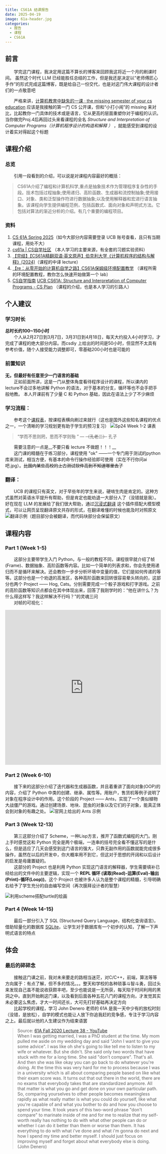 ```yaml
---
title: CS61A 结课报告
date: 2025-04-19
image: 61a-header.jpg
categories:
  - 报告
  - 课程
  - CS61A
---
```


## 前言

　　学完这门课程，我决定用这篇不算长的博客来回顾我这将近一个月的刷课时间。
虽然这个时代 LLM 已经能胜任总结的工作，但是我还是决定以“老师傅匠心手作”的形式完成这篇博客，既是给自己一份交代，也是对这门伟大课程的设计者们的一点敬意吧

　　严格来讲，[计算机教育中缺失的一课 · the missing semester of your cs education](https://missing-semester-cn.github.io/) 应该是我接触的第一门 CS 公开课，但和“小打小闹”的 missing 来对比，比起教你一门具体的技术或是语言，它从更高的层面重塑你对于编程的认识。当你做完Proj.4后再回过头来看课程的全名 *Structure and Interpretation of Computer Programs（计算机程序设计的构造和解释 ）* ，就能感受到课程的设计着实对得起这个标题

## 课程介绍

### 总览

　　引用一段看到的介绍，可以说是对课程内容最好的概括：
>CS61A介绍了编程和计算机科学,重点是抽象技术作为管理程序复杂性的手段。技术包括过程抽象;使用递归、高阶函数、生成器和流控制抽象;使用接口、对象、类和泛型操作符进行数据抽象;以及使用解释器和宏进行语言抽象。该课程向学生提供编程范例，包括函数式、面向对象和声明式方法。它包括对算法的渐近分析的介绍。有几个重要的编程项目。

### 资料

1. [CS 61A Spring 2025](https://cs61a.org/)（如今大部分内容需要登录 UCB 账号查看，且只有当期课程，用处不大）
2. [cs61a | CS自学社区](https://www.learncs.site/docs/curriculum-resource/cs61a/cs61a_en/syllabus) （本人学习的主要来源，有全套的习题实验资料）
3. [【完结】【CS61A精翻双语·英文原声】伯克利大学《计算机程序的结构与解释》(2024)](https://www.bilibili.com/video/BV1sy411z7nA)（课程的中译 lecture）
4. [【re：从零开始的计算机自学之路】CS61A保姆级环境配置教学](https://www.bilibili.com/video/BV1nkizY5E45) （课程所需的环境配置教程，教你怎么快速开始做第一个 lab）
5. [CS自学指南](https://csdiy.wiki/#cs61a) [UCB CS61A: Structure and Interpretation of Computer Programs - CS Plan](https://cs-plan.com/CS%E5%9F%BA%E7%A1%80/%E8%AF%BE%E7%A8%8B%E6%8E%A8%E8%8D%90/%E7%BC%96%E7%A8%8B%E5%9F%BA%E7%A1%80/UCBCS61A/) （课程的介绍，也是本人学习的引路人）

## 个人建议

### 学习时长

__总时长约100~150小时__<br>
　　个人从2月27日到3月7日，3月31日到4月18日，每天大约投入4小时学习，才完成了课程的绝大部分内容。而csdiy 上给出的时间是50小时，但显然不太具有参考价值，随个人接受能力调整即可，零基础200小时也是可能的

### 前置知识

__无，但最好有任意至少一门语言的基础__<br>
　　正如前面所讲，这是一门从整体角度看待程序设计的课程，所以课内的lecture不会过多地讲解  Python 的语法，对于基本的分支，循环等也不会手把手般地教。
本人开课前有了少量 C 和 Python 基础，因此在语法上少了不少麻烦

### 学习流程：<br>

　　参考这个[课程表](https://www.learncs.site/docs/curriculum-resource/cs61a/cs61a_en/syllabus)，按课程表横向刷过来就行（这也是国外这些知名课程的优点之一，一个清晰的学习规划更有助于学生的预习复习）
![Sp24 Week 1-2 课表](images/timetable.png)

> “学而不思则罔，思而不学则殆 ” —  ~~（孔老二）~~ 孔子

　　需要注意的一点是__不要只看 lecture 不做题！！！__<br>
　　这门课的精髓在于练习部分，课程使用 "ok" ——一个专门用于测试的python库来测试，相当方便，有基本的命令行操作经验即可使用（实在不行你问ai吧.jpg）。~~比国内某些高校的上古测试软件高到不知道哪里去了~~

### 翻译：<br>

　　UCB 的课程只有英文，对于早些年的学生来说，硬啃生肉是肯定的。这种方式虽然对英语水平提升有帮助，但是肯定也能劝退一大部分人了（没错就是我）。好在现在 LLM 的发展给了我们很大帮助，通过[沉浸式翻译](https://immersivetranslate.com/zh-Hans/) 这个插件搭配大模型模式，可以让网页呈现翻译原文共存的形式，在翻译难懂的时候也能及时对照原文
![翻译示例（题目部分会被翻译，而代码块部分会保留原文）](images/immersive-translate-example.png)

## 课程内容

### Part 1 (Week 1-5)

　　这部分主要带学生入门 Python，与一般的教程不同，课程很早就介绍了帧(Frame)、数据抽象、高阶函数等内容。比如一个简单的列表求和，你会先使用递归而不是循环来解决。还会教你一步步分析环境中变量的值，它们是如何传递的等等。这部分也是一个劝退的高发区，各种高阶函数来回转很容易晕头转向的，这部分也两个 Project —— Hog, Cats。分别需要完成一个骰子游戏和打字游戏。之前的高阶函数等知识点都会在其中体现出来，回答了我刚学时的：“他在讲什么？为什么得这样写？我这样解决不行吗？”的灵魂三问<br>
　　对帧的可视化：
<iframe width="100%" height="500px" frameborder="0" src="https://pythontutor.com/iframe-embed.html#code=def%20summation%28n,%20term%29%3A%0A%20%20%20%20total,%20k%20%3D%200,%201%0A%20%20%20%20while%20k%20%3C%3D%20n%3A%0A%20%20%20%20%20%20%20%20total,%20k%20%3D%20total%20%2B%20term%28k%29,%20k%20%2B%201%0A%20%20%20%20return%20total%0A%0Adef%20cube%28x%29%3A%0A%20%20%20%20return%20x*x*x%0A%0Adef%20sum_cubes%28n%29%3A%0A%20%20%20%20return%20summation%28n,%20cube%29%0A%20%20%20%20%0Aresult%20%3D%20sum_cubes%283%29&codeDivHeight=400&codeDivWidth=350&cumulative=true&curInstr=9&origin=composingprograms.js&py=3&rawInputLstJSON=%5B%5D"> </iframe>

### Part 2 (Week 6-10)

　　接下来的这部分介绍了迭代器和生成器函数，并且着重讲了面向对象(OOP)的内容，介绍了 Python 中类的创建、继承、属性等。用账户，售货机等例子说明了对象在程序设计中的作用。这个阶段的 Project —— Ants，实现了一个类似植物大战僵尸的游戏。通过创建场景、地块、昆虫的对象以及它们的子对象，能真正体会到对象的有趣之处。
![官网上给出的 Ants 示例](images/ants.gif)

### Part 3 (Week 12-13)

　　第三这部分介绍了 Scheme，一种Lisp方言，推开了函数式编程的大门。刚上手时感觉这和 Python 完全是两个极端，一连串的括号完全看不懂这写的是什么，但是适应了几天会感受到这门语言的强大，只靠无副作用的函数就能完成很多操作，虽然在以后的开发中，你大概率用不到它，但这对于思想的开阔和以后设计的启发是毋庸置疑的。<br>
　　这部分的 Project 也是利用 Python 实现这门语言的解释器，学生需要填补已经给出的文件中的主要逻辑，实现一个 __REPL 循环 (读取(Read)-运算(Eval)-输出(Print)-循环(Loop))__。这个 Project 也被许多人认为是整个课程的精髓，引导明确右给予了学生充分的自由编写空间（再次膜拜设计者的智慧）

![利用scheme搭配turtle的绘画](images/scheme-draw.png)

### Part 4 (Week 14-15)

　　最后一部分引入了 SQL (Structured Query Language，结构化查询语言)，借助轻量化的数据库 [SQLite](https://sqlite.org/)，让学生对于数据库有一个初步的认知，了解一下声明式语言的特点

## 体会

### 最后的碎碎念

　　接触这门课之前，我对未来要走的路相当迷茫，对C/C++，前端，算法等等方向属于：有点了解，但不多的情况。。。整天和学校的各种琐事斗智斗勇，回过头来发现自己虽不能说收获颇丰吧，至少也能说是一无所获，每天陷于时间利用的黑洞之中。直到开始刷这门课，以及看到后面各种五花八门的课程方向，才发觉其实未必要这么焦虑，才大一时间还长，大可先打好基础再决定方向<br>
　　比起学校的课程，学习 John Denero 老师的 61A 是我一天中少有的放松时刻（没错，是放松），自学的模式也能让人放下你追我赶的竞争感，专注于学习内容之上。最后就以他的人生建议作为结束语罢
> Source: [61A Fall 2020 Lecture 38 - YouTube](https://www.youtube.com/watch?v=jbf1B5ZDQr8&t=2881s) <br>
> When I was getting married, I was a PhD student at the time. My mom pulled me aside on my wedding day and said "John I want to give you some advice". I was like oh she's going to like tell me to listen to my wife or whatever. But she didn't. She said only two words that have stuck with me for a long time. She said "don't compare". That's all. And then she was like okay you can go back to do whatever you're doing. At the time this was very hard for me to process because I was in a university which is all about comparing people based on like what their exam score was. It turns out that out there in the world, there are no exams that everybody takes that are standardized anymore. All that matter is what you go and get done on your own particular path. So, comparing yourselves to other people becomes meaningless rapidly as what really matter is what you could do yourself, like what you're capable of and what you bother to do and how you choose to spend your time. It took years of this two-word phrase "don't compare" to marinate inside of me and for me to realize that my self-worth really has nothing to do with what other people can do or whether I can do it better than them or worse than them. It has everything to do with what i've done and what i'm gonna do next and how I spend my time and better myself. I should just focus on improving myself and forget about what everybody else is doing. <br>(John Denero)
